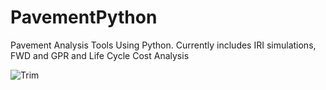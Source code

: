 # PavementPython
Pavement Analysis Tools Using Python. Currently includes IRI simulations, FWD and GPR and Life Cycle Cost Analysis

![Trim](https://github.com/egemenokte/PavementPython/assets/45702242/d35486fd-5542-49aa-ad4f-d1c03e486d7a)
